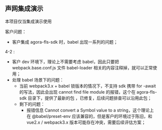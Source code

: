 ## 声网集成演示

本项目仅当集成演示使用

客户问题：

- 客户集成 agora-fls-sdk 时，babel 出现一系列的问题；

4-2 :

- 客户 dev 环境下，理论上不需要考虑 babel，因此只要把 webpack.base.conf.js 文件 babel-loader 相关的内容注释掉，就可以正常使用；
- 处理 babel 场景下的问题：
  - 当前 webpack3.x + babel 锁版本的情况下，不支持 sdk 携带 for -await 的写法，因此会出现 cannot find file module 的报错，这个在 agora-fls-sdk 目录下，提供了最新的包 ，已修复，后续问题排查可以沿用此包；
  - 剩下的问题：
    - 报错信息 Cannot convert a Symbol value to a string，这个理论上在 @babel/preset-env 应该兼容的，但是客户的环境过于陈旧，和 vue2.x / webpack3.x 版本可能存在冲突，需要后续评估方案；
